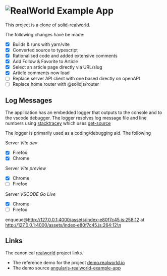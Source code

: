 # ![RealWorld Example App](logo.png)

This project is a clone of [solid-realworld].

The following changes have be made:

- [X] Builds & runs with yarn/vite
- [X] Converted source to typescript
- [X] Rationalised code and added extensive comments
- [X] Add Follow & Favorite to Article
- [X] Select an article page directly via URL/slug
- [X] Article comments now load
- [ ] Replace server API client with one based directly on openAPI
- [ ] Replace home router with @solidjs/router

## Log Messages

The application has an embedded logger that outputs to the console and
to the vscode debugger. The logger resolves log message file and line
numbers using [stacktracey] which uses [get-source]

The logger is primarily used as a coding/debugging aid. The following

Server *Vite dev*

- [x] Firefox
- [x] Chrome

Server *Vite preview*

- [x] Chrome
- [ ] Firefox

Server *VSCODE Go Live*

- [x] Chrome
- [ ] Firefox

enqueue@http://127.0.0.1:4000/assets/index-e80f7c45.js:258:12
at http://127.0.0.1:4000/assets/index-e80f7c45.js:264:12\n

## Links

The canonical [realworld] project links.

* The reference demo for the project [demo.realworld.io]
* The demo source [angularjs-realworld-example-app]

[How to manage Promises into dynamic queue with vanilla JavaScript]: https://medium.com/@karenmarkosyan/how-to-manage-promises-into-dynamic-queue-with-vanilla-javascript-9d0d1f8d4df5
[get-source]: https://www.npmjs.com/package/get-source
[stacktracey]: https://www.npmjs.com/package/stacktracey/v/1.0.68
[angularjs-realworld-example-app]: https://github.com/gothinkster/angularjs-realworld-example-app
[demo.realworld.io]: https://demo.realworld.io/#/
[realworld]:https://github.com/gothinkster/realworld
[solid-realworld]: https://github.com/solidjs/solid-realworld

